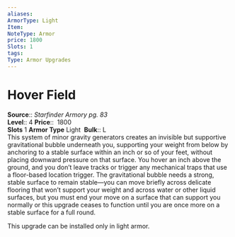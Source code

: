 ```yaml
---
aliases: 
ArmorType: Light
Item:
NoteType: Armor
price: 1800
Slots: 1
tags: 
Type: Armor Upgrades
---
```


# Hover Field

**Source**:: _Starfinder Armory pg. 83_  
**Level**:: 4
**Price**::  1800  
**Slots** 1 **Armor Type** Light 
**Bulk**:: L  
This system of minor gravity generators creates an invisible but supportive gravitational bubble underneath you, supporting your weight from below by anchoring to a stable surface within an inch or so of your feet, without placing downward pressure on that surface. You hover an inch above the ground, and you don’t leave tracks or trigger any mechanical traps that use a floor-based location trigger. The gravitational bubble needs a strong, stable surface to remain stable—you can move briefly across delicate flooring that won’t support your weight and across water or other liquid surfaces, but you must end your move on a surface that can support you normally or this upgrade ceases to function until you are once more on a stable surface for a full round.  
  
This upgrade can be installed only in light armor.
